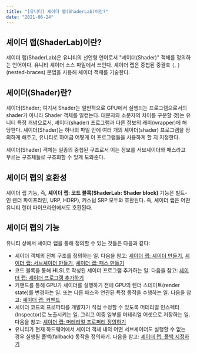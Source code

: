 ```yaml
---
title: "[유니티] 셰이더 랩(ShaderLab)이란?"
date: "2021-06-24"
---
```


[셰이더 랩: 셰이더 만들기]: https://docs.unity3d.com/Manual/SL-Shader.html
[셰이더 랩: 서브셰이더 만들기]: https://docs.unity3d.com/Manual/SL-SubShader.html
[셰이더 랩: 패스 만들기]: https://docs.unity3d.com/Manual/SL-Pass.html
[셰이더 랩: 셰이더 프로그램 추가하기]: https://docs.unity3d.com/Manual/shader-shaderlab-code-blocks.html
[셰이더 랩: 커맨드]: https://docs.unity3d.com/Manual/shader-shaderlab-commands.html
[셰이더 랩: 머테리얼 프로퍼티 정의하기]: https://docs.unity3d.com/Manual/SL-Properties.html
[셰이더 랩: 폴백 지정하기]: https://docs.unity3d.com/Manual/SL-Fallback.html

## 셰이더 랩(ShaderLab)이란?

셰이더 랩(ShaderLab)은 유니티의 선언형 언어로서 "셰이더(Shader)" 객체를 정의하는 언어이다. 유니티 셰이더 소스 파일에서 쓰인다. 셰이더 랩은 중첩된 중괄호 `{`, `}` (nested-braces) 문법을 사용해 셰이더 객체를 기술한다.

## 셰이더(Shader)란?

셰이더(Shader; 여기서 Shader는 일반적으로 GPU에서 실행되는 프로그램으로서의 shader가 아니라 Shader 객체를 일컫는다. 대문자와 소문자의 차이를 구분할 것)는 유니티 특정 개념으로서, 셰이더(shader) 프로그램과 다른 정보의 래퍼(wrapper)에 해당한다. 셰이더(Shader)는 하나의 파일 안에 여러 개의 셰이더(shader) 프로그램을 정의하게 해주고, 유니티로 하여금 어떻게 이 프로그램들을 사용하게 할 지 지정한다.

셰이더(Shader) 객체는 일종의 중첩된 구조로서 이는 정보를 서브셰이더와 패스라고 부르는 구조체들로 구조화할 수 있게 도와준다.

## 셰이더 랩의 호환성

셰이더 랩 기능, 즉, **셰이더 랩: 코드 블록(ShaderLab: Shader block)** 기능은 빌트-인 렌더 파이프라인, URP, HDRP), 커스텀 SRP 모두와 호환된다. 즉, 셰이더 랩은 어떤 유니티 렌더 파이프라인에서도 호환된다.

## 셰이더 랩의 기능

유니티 상에서 셰이더 랩을 통해 정의할 수 있는 것들은 다음과 같다:

- 셰이더 객체의 전체 구조를 정의하는 일. 다음을 참고: [셰이더 랩: 셰이더 만들기], [셰이더 랩: 서브셰이더 만들기], [셰이더 랩: 패스 만들기]
- 코드 블록을 통해 HLSL로 작성된 셰이더 프로그램 추가하는 일. 다음을 참고: [셰이더 랩: 셰이더 프로그램 추가하기]
- 커맨드를 통해 GPU가 셰이더를 실행하기 전에 GPU의 렌더 스테이트(render state)를 변경하는 일. 또는 다른 패스와 연관된 특정 동작을 수행하는 일. 다음을 참고: [셰이더 랩: 커맨드]
- 셰이더 코드의 프로퍼티를 개발자가 직접 수정할 수 있도록 머테리얼 인스펙터(Inspector)로 노출시키는 일. 그리고 이중 일부를 머테리얼 어셋으로 저장하는 일. 다음을 참고: [셰이더 랩: 머테리얼 프로퍼티 정의하기]
- 유니티가 현재 하드웨어에서 셰이더 객체 내의 어떤 서브셰이더도 실행할 수 없는 경우 실행될 폴백(fallback) 동작을 정의하기. 다음을 참고: [셰이더 랩: 폴백 지정하기]
